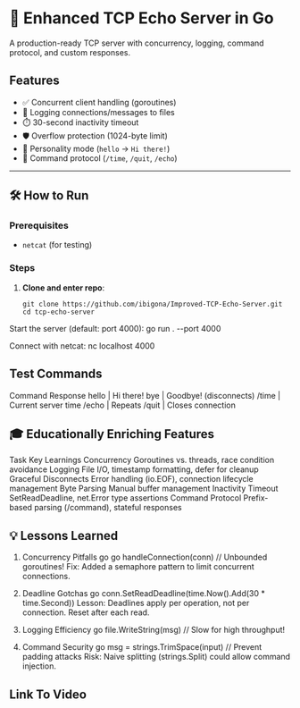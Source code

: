 # 🚀 Enhanced TCP Echo Server in Go

A production-ready TCP server with concurrency, logging, command protocol, and custom responses.

## Features
- ✅ Concurrent client handling (goroutines)  
- 📝 Logging connections/messages to files  
- ⏱️ 30-second inactivity timeout  
- 🛡️ Overflow protection (1024-byte limit)  
- 🤖 Personality mode (`hello` → `Hi there!`)  
- 🔌 Command protocol (`/time`, `/quit`, `/echo`)  

---

## 🛠️ How to Run

### Prerequisites
- `netcat` (for testing)  

### Steps
1. **Clone and enter repo**:
   ```
   git clone https://github.com/ibigona/Improved-TCP-Echo-Server.git
   cd tcp-echo-server
Start the server (default: port 4000):
go run . --port 4000

Connect with netcat:
nc localhost 4000

## Test Commands
Command	Response
hello |	Hi there!
bye	|  Goodbye! (disconnects)
/time	|  Current server time
/echo <msg>	|   Repeats <msg>
/quit	|  Closes connection

## 🎓 Educationally Enriching Features
Task	Key Learnings
Concurrency	Goroutines vs. threads, race condition avoidance
Logging	File I/O, timestamp formatting, defer for cleanup
Graceful Disconnects	Error handling (io.EOF), connection lifecycle management
Byte Parsing	Manual buffer management
Inactivity Timeout	SetReadDeadline, net.Error type assertions
Command Protocol	Prefix-based parsing (/command), stateful responses

## 💡 Lessons Learned
1. Concurrency Pitfalls
go
go handleConnection(conn) // Unbounded goroutines!
Fix: Added a semaphore pattern to limit concurrent connections.

2. Deadline Gotchas
go
conn.SetReadDeadline(time.Now().Add(30 * time.Second))
Lesson: Deadlines apply per operation, not per connection. Reset after each read.

3. Logging Efficiency
go
file.WriteString(msg) // Slow for high throughput!

4. Command Security
go
msg = strings.TrimSpace(input) // Prevent padding attacks
Risk: Naive splitting (strings.Split) could allow command injection.

## Link To Video

